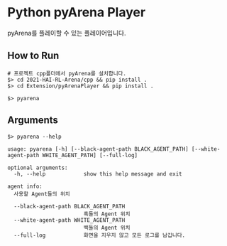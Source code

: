 # Python pyArena Player

pyArena를 플레이할 수 있는 플레이어입니다.

## How to Run
```shell
# 프로젝트 cpp폴더에서 pyArena를 설치합니다.
$> cd 2021-HAI-RL-Arena/cpp && pip install .
$> cd Extension/pyArenaPlayer && pip install .

$> pyarena
```

## Arguments
```shell
$> pyarena --help

usage: pyarena [-h] [--black-agent-path BLACK_AGENT_PATH] [--white-agent-path WHITE_AGENT_PATH] [--full-log]

optional arguments:
  -h, --help            show this help message and exit

agent info:
  사용할 Agent들의 위치

  --black-agent-path BLACK_AGENT_PATH
                        흑돌의 Agent 위치
  --white-agent-path WHITE_AGENT_PATH
                        백돌의 Agent 위치
  --full-log            화면을 지우지 않고 모든 로그를 남깁니다.

```
